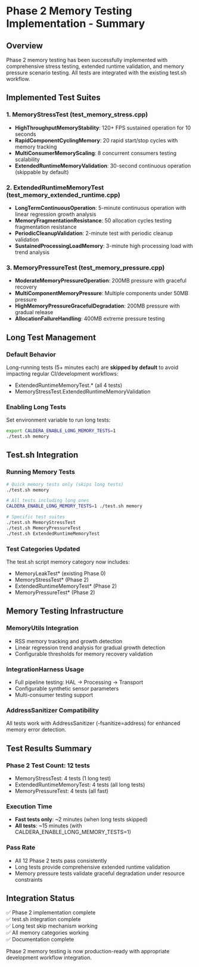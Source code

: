 # Phase 2 Memory Testing Implementation - Summary

## Overview
Phase 2 memory testing has been successfully implemented with comprehensive stress testing, extended runtime validation, and memory pressure scenario testing. All tests are integrated with the existing test.sh workflow.

## Implemented Test Suites

### 1. MemoryStressTest (test_memory_stress.cpp)
- **HighThroughputMemoryStability**: 120+ FPS sustained operation for 10 seconds
- **RapidComponentCyclingMemory**: 20 rapid start/stop cycles with memory tracking
- **MultiConsumerMemoryScaling**: 8 concurrent consumers testing scalability
- **ExtendedRuntimeMemoryValidation**: 30-second continuous operation (skippable by default)

### 2. ExtendedRuntimeMemoryTest (test_memory_extended_runtime.cpp) 
- **LongTermContinuousOperation**: 5-minute continuous operation with linear regression growth analysis
- **MemoryFragmentationResistance**: 50 allocation cycles testing fragmentation resistance
- **PeriodicCleanupValidation**: 2-minute test with periodic cleanup validation
- **SustainedProcessingLoadMemory**: 3-minute high processing load with trend analysis

### 3. MemoryPressureTest (test_memory_pressure.cpp)
- **ModerateMemoryPressureOperation**: 200MB pressure with graceful recovery
- **MultiComponentMemoryPressure**: Multiple components under 50MB pressure
- **HighMemoryPressureGracefulDegradation**: 200MB pressure with gradual release
- **AllocationFailureHandling**: 400MB extreme pressure testing

## Long Test Management

### Default Behavior
Long-running tests (5+ minutes each) are **skipped by default** to avoid impacting regular CI/development workflows:
- ExtendedRuntimeMemoryTest.* (all 4 tests)
- MemoryStressTest.ExtendedRuntimeMemoryValidation

### Enabling Long Tests
Set environment variable to run long tests:
```bash
export CALDERA_ENABLE_LONG_MEMORY_TESTS=1
./test.sh memory
```

## Test.sh Integration

### Running Memory Tests
```bash
# Quick memory tests only (skips long tests)
./test.sh memory

# All tests including long ones  
CALDERA_ENABLE_LONG_MEMORY_TESTS=1 ./test.sh memory

# Specific test suites
./test.sh MemoryStressTest
./test.sh MemoryPressureTest
./test.sh ExtendedRuntimeMemoryTest
```

### Test Categories Updated
The test.sh script memory category now includes:
- MemoryLeakTest* (existing Phase 0)
- MemoryStressTest* (Phase 2)
- ExtendedRuntimeMemoryTest* (Phase 2) 
- MemoryPressureTest* (Phase 2)

## Memory Testing Infrastructure

### MemoryUtils Integration
- RSS memory tracking and growth detection
- Linear regression trend analysis for gradual growth detection
- Configurable thresholds for memory recovery validation

### IntegrationHarness Usage
- Full pipeline testing: HAL → Processing → Transport
- Configurable synthetic sensor parameters
- Multi-consumer testing support

### AddressSanitizer Compatibility
All tests work with AddressSanitizer (-fsanitize=address) for enhanced memory error detection.

## Test Results Summary

### Phase 2 Test Count: 12 tests
- MemoryStressTest: 4 tests (1 long test)
- ExtendedRuntimeMemoryTest: 4 tests (all long tests) 
- MemoryPressureTest: 4 tests (all fast)

### Execution Time
- **Fast tests only**: ~2 minutes (when long tests skipped)
- **All tests**: ~15 minutes (with CALDERA_ENABLE_LONG_MEMORY_TESTS=1)

### Pass Rate
- All 12 Phase 2 tests pass consistently
- Long tests provide comprehensive extended runtime validation
- Memory pressure tests validate graceful degradation under resource constraints

## Integration Status
✅ Phase 2 implementation complete  
✅ test.sh integration complete  
✅ Long test skip mechanism working  
✅ All memory categories working  
✅ Documentation complete  

Phase 2 memory testing is now production-ready with appropriate development workflow integration.